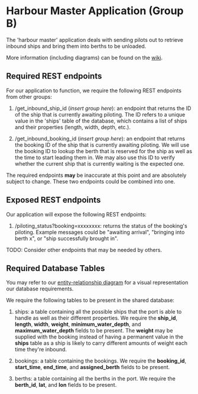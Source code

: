 # Harbour Master Application (Group B)
The 'harbour master' application deals with sending pilots out to retrieve inbound ships and bring them into berths to be unloaded.

More information (including diagrams) can be found on the [wiki](https://github.com/com619-2021/HarbourAppB/wiki).

## Required REST endpoints
For our application to function, we require the following REST endpoints from other groups:

1. /get_inbound_ship_id (*insert group here*): an endpoint that returns the ID of the ship that is currently awaiting piloting. The ID refers to a unique value in the 'ships' table of the database, which contains a list of ships and their properties (length, width, depth, etc.).

2. /get_inbound_booking_id (*insert group here*): an endpoint that returns the booking ID of the ship that is currently awaiting piloting. We will use the booking ID to lookup the berth that is reserved for the ship as well as the time to start leading them in. We may also use this ID to verify whether the current ship that is currently waiting is the expected one.

The required endpoints **may** be inaccurate at this point and are absolutely subject to change. These two endpoints could be combined into one.

## Exposed REST endpoints
Our application will expose the following REST endpoints:

1. /piloting_status?booking=xxxxxxxx: returns the status of the booking's piloting. Example messages could be "awaiting arrival", "bringing into berth x", or "ship successfully brought in".

TODO: Consider other endpoints that may be needed by others.

## Required Database Tables
You may refer to our [entity-relationship diagram](./documentation/entity-relationship.png) for a visual representation our database requirements.

We require the following tables to be present in the shared database:

1. ships: a table containing all the possible ships that the port is able to handle as well as their different properties. We require the **ship_id**, **length**, **width**, **weight**, **minimum_water_depth**, and **maximum_water_depth** fields to be present. The **weight** may be supplied with the booking instead of having a permanent value in the **ships** table as a ship is likely to carry different amounts of weight each time they're inbound.

2. bookings: a table containing the bookings. We require the **booking_id**, **start_time**, **end_time**, and **assigned_berth** fields to be present.

3. berths: a table containing all the berths in the port. We require the **berth_id**, **lat**, and **lon** fields to be present.

